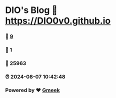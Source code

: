 # DIO's Blog :link: https://DIO0v0.github.io 
### :page_facing_up: [9](https://DIO0v0.github.io/tag.html) 
### :speech_balloon: 1 
### :hibiscus: 25963 
### :alarm_clock: 2024-08-07 10:42:48 
### Powered by :heart: [Gmeek](https://github.com/Meekdai/Gmeek)
